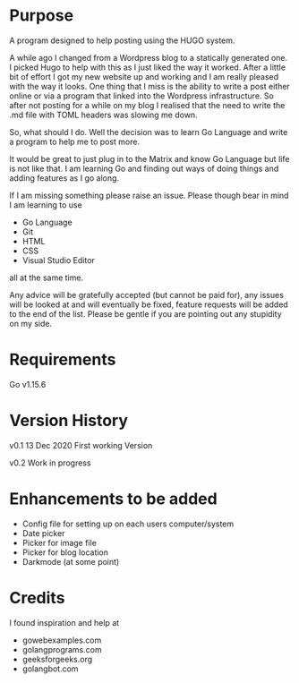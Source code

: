 # Purpose
A program designed to help posting using the HUGO system.

A while ago I changed from a Wordpress blog to a statically generated one. I picked Hugo to help with this as I just liked the way it worked. 
After a little bit of effort I got my new website up and working and I am really pleased with the way it looks. One thing that I miss is the ability to write a post either online or via a program that linked into the Wordpress infrastructure. So after not posting for a while on my blog I realised that the need to write the .md file with TOML headers was slowing me down.

So, what should I do. Well the decision was to learn Go Language and write a program to help me to post more.

It would be great to just plug in to the Matrix and know Go Language but life is not like that. I am learning Go and finding out ways of doing things and adding features as I go along.

If I am missing something please raise an issue. Please though bear in mind I am learning to use

- Go Language
- Git
- HTML
- CSS
- Visual Studio Editor

all at the same time.

Any advice will be gratefully accepted (but cannot be paid for), any issues will be looked at and will eventually be fixed, feature requests will be added to the end of the list. Please be gentle if you are pointing out any stupidity on my side.

# Requirements
Go v1.15.6


# Version History
v0.1    13 Dec 2020     First working Version

v0.2    Work in progress

# Enhancements to be added

- Config file for setting up on each users computer/system
- Date picker
- Picker for image file
- Picker for blog location
- Darkmode (at some point)

# Credits

I found inspiration and help at
- gowebexamples.com
- golangprograms.com
- geeksforgeeks.org
- golangbot.com
